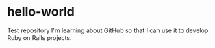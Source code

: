 # hello-world
Test repository
I'm learning about GitHub so that I can use it to develop Ruby on Rails projects.
